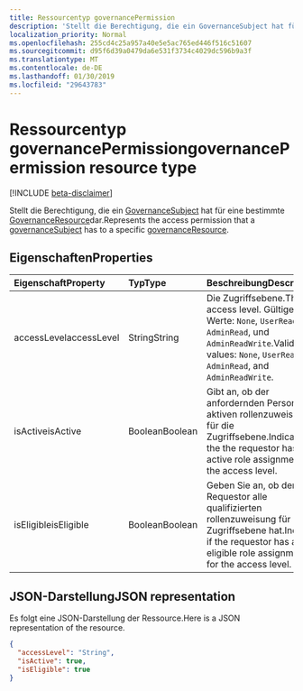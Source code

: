 ```yaml
---
title: Ressourcentyp governancePermission
description: 'Stellt die Berechtigung, die ein GovernanceSubject hat für eine bestimmte GovernanceResource dar.  '
localization_priority: Normal
ms.openlocfilehash: 255cd4c25a957a40e5e5ac765ed446f516c51607
ms.sourcegitcommit: d95f6d39a0479da6e531f3734c4029dc596b9a3f
ms.translationtype: MT
ms.contentlocale: de-DE
ms.lasthandoff: 01/30/2019
ms.locfileid: "29643783"
---
```

# <a name="governancepermission-resource-type"></a><span data-ttu-id="055fb-103">Ressourcentyp governancePermission</span><span class="sxs-lookup"><span data-stu-id="055fb-103">governancePermission resource type</span></span>

[!INCLUDE [beta-disclaimer](../../includes/beta-disclaimer.md)]

<span data-ttu-id="055fb-104">Stellt die Berechtigung, die ein [GovernanceSubject](../resources/governancesubject.md) hat für eine bestimmte [GovernanceResource](../resources/governanceresource.md)dar.</span><span class="sxs-lookup"><span data-stu-id="055fb-104">Represents the access permission that a [governanceSubject](../resources/governancesubject.md) has to a specific [governanceResource](../resources/governanceresource.md).</span></span>  


## <a name="properties"></a><span data-ttu-id="055fb-105">Eigenschaften</span><span class="sxs-lookup"><span data-stu-id="055fb-105">Properties</span></span>
| <span data-ttu-id="055fb-106">Eigenschaft</span><span class="sxs-lookup"><span data-stu-id="055fb-106">Property</span></span>     | <span data-ttu-id="055fb-107">Typ</span><span class="sxs-lookup"><span data-stu-id="055fb-107">Type</span></span>   |<span data-ttu-id="055fb-108">Beschreibung</span><span class="sxs-lookup"><span data-stu-id="055fb-108">Description</span></span>|
|:---------------|:--------|:----------|
|<span data-ttu-id="055fb-109">accessLevel</span><span class="sxs-lookup"><span data-stu-id="055fb-109">accessLevel</span></span>|<span data-ttu-id="055fb-110">String</span><span class="sxs-lookup"><span data-stu-id="055fb-110">String</span></span>|<span data-ttu-id="055fb-111">Die Zugriffsebene.</span><span class="sxs-lookup"><span data-stu-id="055fb-111">The access level.</span></span> <span data-ttu-id="055fb-112">Gültige Werte: ``None``, ``UserRead``, ``AdminRead``, und ``AdminReadWrite``.</span><span class="sxs-lookup"><span data-stu-id="055fb-112">Valid values: ``None``, ``UserRead``, ``AdminRead``, and ``AdminReadWrite``.</span></span>|
|<span data-ttu-id="055fb-113">isActive</span><span class="sxs-lookup"><span data-stu-id="055fb-113">isActive</span></span>|<span data-ttu-id="055fb-114">Boolean</span><span class="sxs-lookup"><span data-stu-id="055fb-114">Boolean</span></span>|<span data-ttu-id="055fb-115">Gibt an, ob der anfordernden Person hat aktiven rollenzuweisung für die Zugriffsebene.</span><span class="sxs-lookup"><span data-stu-id="055fb-115">Indicate if the the requestor has any active role assignment for the access level.</span></span>|
|<span data-ttu-id="055fb-116">isEligible</span><span class="sxs-lookup"><span data-stu-id="055fb-116">isEligible</span></span>|<span data-ttu-id="055fb-117">Boolean</span><span class="sxs-lookup"><span data-stu-id="055fb-117">Boolean</span></span>|<span data-ttu-id="055fb-118">Geben Sie an, ob der Requestor alle qualifizierten rollenzuweisung für die Zugriffsebene hat.</span><span class="sxs-lookup"><span data-stu-id="055fb-118">Indicate if the requestor has any eligible role assignment for the access level.</span></span>|

## <a name="json-representation"></a><span data-ttu-id="055fb-119">JSON-Darstellung</span><span class="sxs-lookup"><span data-stu-id="055fb-119">JSON representation</span></span>

<span data-ttu-id="055fb-120">Es folgt eine JSON-Darstellung der Ressource.</span><span class="sxs-lookup"><span data-stu-id="055fb-120">Here is a JSON representation of the resource.</span></span>

```json
{
  "accessLevel": "String",
  "isActive": true,
  "isEligible": true
}

```
<!--
{
  "type": "#page.annotation",
  "suppressions": [
    "Error: /api-reference/beta/resources/governancepermission.md:\r\n      Exception processing links.\r\n    System.ArgumentException: Link Definition was null. Link text: !INCLUDE [beta-disclaimer](../../includes/beta-disclaimer.md)\r\n      at ApiDoctor.Validation.DocFile.get_LinkDestinations()\r\n      at ApiDoctor.Validation.DocSet.ValidateLinks(Boolean includeWarnings, String[] relativePathForFiles, IssueLogger issues, Boolean requireFilenameCaseMatch, Boolean printOrphanedFiles)"
  ]
}
-->
